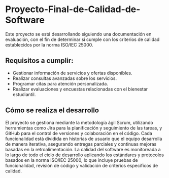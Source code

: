 # Proyecto-Final-de-Calidad-de-Software
Este proyecto se está desarrollando siguiendo una documentación en evaluación, con el fin de determinar si cumple con los criterios de calidad establecidos por la norma ISO/IEC 25000.

## Requisitos a cumplir:
- Gestionar información de servicios y ofertas disponibles.  
- Realizar consultas avanzadas sobre los servicios.  
- Programar citas para atención personalizada.  
- Realizar evaluaciones y encuestas relacionadas con el bienestar estudiantil.

## Cómo se realiza el desarrollo
El proyecto se gestiona mediante la metodología ágil Scrum, utilizando herramientas como Jira para la planificación y seguimiento de las tareas, y GitHub para el control de versiones y colaboración en el código.
Cada funcionalidad está dividida en historias de usuario que el equipo desarrolla de manera iterativa, asegurando entregas parciales y continuas mejoras basadas en la retroalimentación.
La calidad del software es monitoreada a lo largo de todo el ciclo de desarrollo aplicando los estándares y protocolos basados en la norma ISO/IEC 25000, lo que incluye pruebas de funcionalidad, revisión de código y validación de criterios específicos de calidad.
